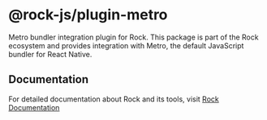# @rock-js/plugin-metro

Metro bundler integration plugin for Rock. This package is part of the Rock ecosystem and provides integration with Metro, the default JavaScript bundler for React Native.

## Documentation

For detailed documentation about Rock and its tools, visit [Rock Documentation](https://rockjs.dev)
